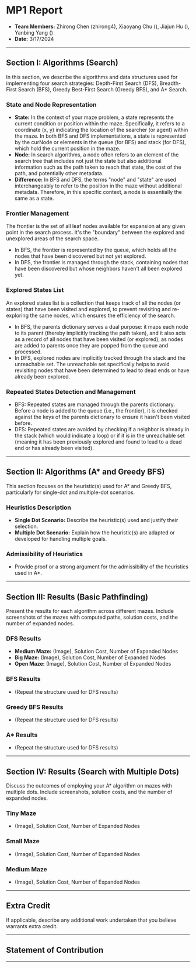 # MP1 Report

- **Team Members:** Zhirong Chen (zhirong4), Xiaoyang Chu (), Jiajun Hu (),  Yanbing Yang ()
- **Date:** 3/17/2024

---

## Section I: Algorithms (Search)

In this section, we describe the algorithms and data structures used for implementing four search strategies: Depth-First Search (DFS), Breadth-First Search (BFS), Greedy Best-First Search (Greedy BFS), and A* Search.

### State and Node Representation

- **State:** In the context of your maze problem, a state represents the current condition or position within the maze. Specifically, it refers to a coordinate (x, y) indicating the location of the searcher (or agent) within the maze.  In both BFS and DFS implementations, a state is represented by the curNode or elements in the queue (for BFS) and stack (for DFS), which hold the current position in the maze.
- **Node:** In search algorithms, a node often refers to an element of the search tree that includes not just the state but also additional information such as the path taken to reach that state, the cost of the path, and potentially other metadata.
- **Difference:**  In BFS and DFS, the terms "node" and "state" are used interchangeably to refer to the position in the maze without additional metadata. Therefore, in this specific context, a node is essentially the same as a state.


### Frontier Management

The frontier is the set of all leaf nodes available for expansion at any given point in the search process. It's the "boundary" between the explored and unexplored areas of the search space.
- In BFS, the frontier is represented by the queue, which holds all the nodes that have been discovered but not yet explored.
- In DFS, the frontier is managed through the stack, containing nodes that have been discovered but whose neighbors haven't all been explored yet.

### Explored States List

An explored states list is a collection that keeps track of all the nodes (or states) that have been visited and explored, to prevent revisiting and re-exploring the same nodes, which ensures the efficiency of the search.
- In BFS, the parents dictionary serves a dual purpose: it maps each node to its parent (thereby implicitly tracking the path taken), and it also acts as a record of all nodes that have been visited (or explored), as nodes are added to parents once they are popped from the queue and processed.
- In DFS, explored nodes are implicitly tracked through the stack and the unreachable set. The unreachable set specifically helps to avoid revisiting nodes that have been determined to lead to dead ends or have already been explored.

### Repeated States Detection and Management
- BFS: Repeated states are managed through the parents dictionary. Before a node is added to the queue (i.e., the frontier), it is checked against the keys of the parents dictionary to ensure it hasn't been visited before.
- DFS: Repeated states are avoided by checking if a neighbor is already in the stack (which would indicate a loop) or if it is in the unreachable set (meaning it has been previously explored and found to lead to a dead end or has already been visited).

---

## Section II: Algorithms (A* and Greedy BFS)

This section focuses on the heuristic(s) used for A* and Greedy BFS, particularly for single-dot and multiple-dot scenarios.

### Heuristics Description

- **Single Dot Scenario:** Describe the heuristic(s) used and justify their selection.
- **Multiple Dot Scenario:** Explain how the heuristic(s) are adapted or developed for handling multiple goals.

### Admissibility of Heuristics

- Provide proof or a strong argument for the admissibility of the heuristics used in A*.

---

## Section III: Results (Basic Pathfinding)

Present the results for each algorithm across different mazes. Include screenshots of the mazes with computed paths, solution costs, and the number of expanded nodes.

### DFS Results

- **Medium Maze:** (Image), Solution Cost, Number of Expanded Nodes
- **Big Maze:** (Image), Solution Cost, Number of Expanded Nodes
- **Open Maze:** (Image), Solution Cost, Number of Expanded Nodes

### BFS Results

- (Repeat the structure used for DFS results)

### Greedy BFS Results

- (Repeat the structure used for DFS results)

### A* Results

- (Repeat the structure used for DFS results)

---

## Section IV: Results (Search with Multiple Dots)

Discuss the outcomes of employing your A* algorithm on mazes with multiple dots. Include screenshots, solution costs, and the number of expanded nodes.

### Tiny Maze

- (Image), Solution Cost, Number of Expanded Nodes

### Small Maze

- (Image), Solution Cost, Number of Expanded Nodes

### Medium Maze

- (Image), Solution Cost, Number of Expanded Nodes

---

## Extra Credit

If applicable, describe any additional work undertaken that you believe warrants extra credit.

---

## Statement of Contribution


---

